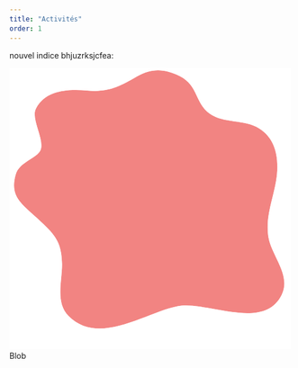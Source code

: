 ```yaml
---
title: "Activités"
order: 1
---
```

nouvel indice bhjuzrksjcfea: 

![Blob](/images/Design_sans_titre-removebg-preview.png)
Blob 
